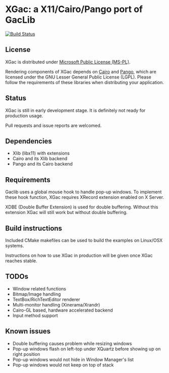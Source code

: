 # XGac: a X11/Cairo/Pango port of GacLib

[![Build Status](https://travis-ci.org/vczh-libraries/XGac.svg?branch=master)](https://travis-ci.org/vczh-libraries/XGac)

## License

XGac is distributed under [Microsoft Public License (MS-PL)](http://www.microsoft.com/en-us/openness/licenses.aspx#MPL).

Rendering components of XGac depends on [Cairo](http://cairographics.org/) and [Pango](http://www.pango.org/), which are licensed under the GNU Lesser General Public License (LGPL). Please follow the requirements of these libraries when distributing your application.

## Status

XGac is still in early development stage. It is definitely not ready for production usage.

Pull requests and issue reports are welcomed.

## Dependencies

- Xlib (libx11) with extensions
- Cairo and its Xlib backend
- Pango and its Cairo backend

## Requirements

Gaclib uses a global mouse hook to handle pop-up windows. To implement these hook function, XGac requires XRecord extension enabled on X Server.

XDBE (Double Buffer Extension) is used for double buffering. Without this extension XGac will still work but without double buffering.

## Build instructions

Included CMake makefiles can be used to build the examples on Linux/OSX systems.

Instructions on how to use XGac in production will be given once XGac reaches stable.

## TODOs

- Window related functions
- Bitmap/Image handling
- TextBox/RichTextEditor renderer
- Multi-monitor handling (Xinerama/Xrandr)
- Cairo-GL based, hardware accelerated backend
- Input method support

## Known issues

- Double buffering causes problem while resizing windows
- Pop-up windows flash on left-top under XQuartz before showing up on right position
- Pop-up windows would not hide in Window Manager's list
- Pop-up windows would not keep on top of stack

